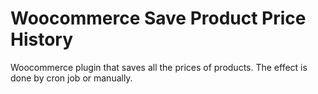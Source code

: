 # Woocommerce Save Product Price History

Woocommerce plugin that saves all the prices of products. The effect is done by cron job or manually. 
